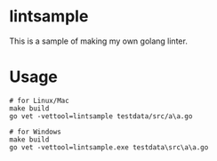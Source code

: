 # lintsample

This is a sample of making my own golang linter.

# Usage

```console
# for Linux/Mac
make build
go vet -vettool=lintsample testdata/src/a\a.go

# for Windows
make build
go vet -vettool=lintsample.exe testdata\src\a\a.go
```

